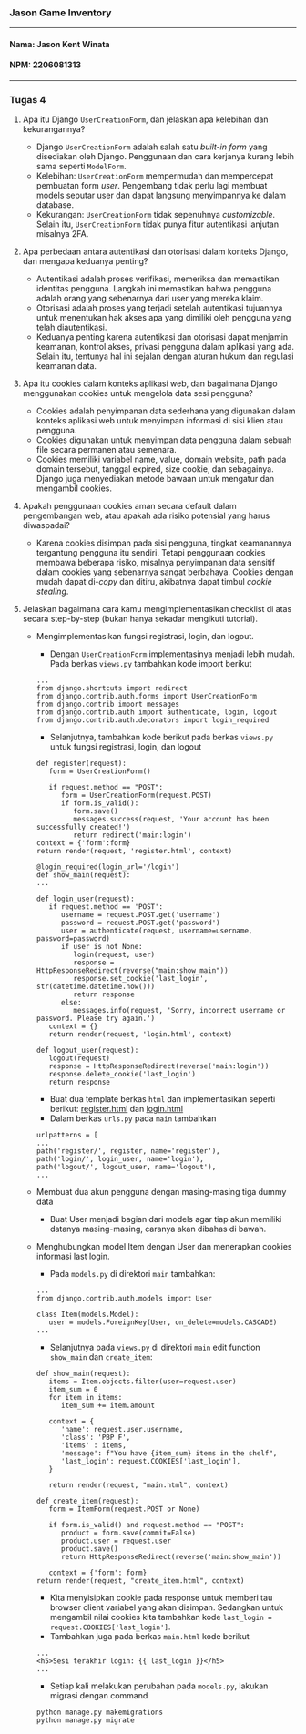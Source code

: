 ### Jason Game Inventory
---
#### Nama: Jason Kent Winata
#### NPM: 2206081313 <br>
---
### Tugas 4
1. Apa itu Django `UserCreationForm`, dan jelaskan apa kelebihan dan kekurangannya? <br>
   + Django `UserCreationForm` adalah salah satu *built-in form* yang disediakan oleh Django. Penggunaan dan cara kerjanya kurang lebih sama seperti `ModelForm`. <br>
   + Kelebihan: `UserCreationForm` mempermudah dan mempercepat pembuatan form *user*. Pengembang tidak perlu lagi membuat models seputar user dan dapat langsung menyimpannya ke dalam database. <br>
   + Kekurangan: `UserCreationForm` tidak sepenuhnya *customizable*. Selain itu, `UserCreationForm` tidak punya fitur autentikasi lanjutan misalnya 2FA. <br>
   
2. Apa perbedaan antara autentikasi dan otorisasi dalam konteks Django, dan mengapa keduanya penting? <br>
   + Autentikasi adalah proses verifikasi, memeriksa dan memastikan identitas pengguna. Langkah ini memastikan bahwa pengguna adalah orang yang sebenarnya dari user yang mereka klaim. <br>
   + Otorisasi adalah proses yang terjadi setelah autentikasi tujuannya untuk menentukan hak akses apa yang dimiliki oleh pengguna yang telah diautentikasi. <br>
   + Keduanya penting karena autentikasi dan otorisasi dapat menjamin keamanan, kontrol akses, privasi pengguna dalam aplikasi yang ada. Selain itu, tentunya hal ini sejalan dengan aturan hukum dan regulasi keamanan data. <br>
   
3. Apa itu cookies dalam konteks aplikasi web, dan bagaimana Django menggunakan cookies untuk mengelola data sesi pengguna? <br>
   + Cookies adalah penyimpanan data sederhana yang digunakan dalam konteks aplikasi web untuk menyimpan informasi di sisi klien atau pengguna. <br>
   + Cookies digunakan untuk menyimpan data pengguna dalam sebuah file secara permanen atau semenara. <br>
   + Cookies memiliki variabel name, value, domain website, path pada domain tersebut, tanggal expired, size cookie, dan sebagainya. Django juga menyediakan metode bawaan untuk mengatur dan mengambil cookies. <br>
   
4. Apakah penggunaan cookies aman secara default dalam pengembangan web, atau apakah ada risiko potensial yang harus diwaspadai? <br>
   + Karena cookies disimpan pada sisi pengguna, tingkat keamanannya tergantung pengguna itu sendiri. Tetapi penggunaan cookies membawa beberapa risiko, misalnya penyimpanan data sensitif dalam cookies yang sebenarnya sangat berbahaya. Cookies dengan mudah dapat di-*copy* dan ditiru, akibatnya dapat timbul *cookie stealing*.
   
5. Jelaskan bagaimana cara kamu mengimplementasikan checklist di atas secara step-by-step (bukan hanya sekadar mengikuti tutorial).
   + Mengimplementasikan fungsi registrasi, login, dan logout.
      + Dengan `UserCreationForm` implementasinya menjadi lebih mudah. Pada berkas `views.py` tambahkan kode import berikut
      ```
      ...
      from django.shortcuts import redirect
      from django.contrib.auth.forms import UserCreationForm
      from django.contrib import messages
      from django.contrib.auth import authenticate, login, logout
      from django.contrib.auth.decorators import login_required
      ```
      + Selanjutnya, tambahkan kode berikut pada berkas `views.py` untuk fungsi registrasi, login, dan logout
      ```
      def register(request):
         form = UserCreationForm()

         if request.method == "POST":
            form = UserCreationForm(request.POST)
            if form.is_valid():
               form.save()
               messages.success(request, 'Your account has been successfully created!')
               return redirect('main:login')
      context = {'form':form}
      return render(request, 'register.html', context)

      @login_required(login_url='/login')
      def show_main(request):
      ...

      def login_user(request):
         if request.method == 'POST':
            username = request.POST.get('username')
            password = request.POST.get('password')
            user = authenticate(request, username=username, password=password)
            if user is not None:
               login(request, user)
               response = HttpResponseRedirect(reverse("main:show_main")) 
               response.set_cookie('last_login', str(datetime.datetime.now()))
               return response
            else:
               messages.info(request, 'Sorry, incorrect username or password. Please try again.')
         context = {}
         return render(request, 'login.html', context)

      def logout_user(request):
         logout(request)
         response = HttpResponseRedirect(reverse('main:login'))
         response.delete_cookie('last_login')
         return response
      ```
      + Buat dua template berkas `html` dan implementasikan seperti berikut: [register.html](https://github.com/Fec16/game-inventory/blob/main/main/templates/register.html) dan [login.html](https://github.com/Fec16/game-inventory/blob/main/main/templates/login.html)
      + Dalam berkas `urls.py` pada `main` tambahkan
      ```
      urlpatterns = [
      ...
      path('register/', register, name='register'), 
      path('login/', login_user, name='login'),
      path('logout/', logout_user, name='logout'),
      ...
      ```

   + Membuat dua akun pengguna dengan masing-masing tiga dummy data
      + Buat User menjadi bagian dari models agar tiap akun memiliki datanya masing-masing, caranya akan dibahas di bawah.

   + Menghubungkan model Item dengan User dan menerapkan cookies informasi last login.
      + Pada `models.py` di direktori `main` tambahkan:
      ```
      ...
      from django.contrib.auth.models import User

      class Item(models.Model):
         user = models.ForeignKey(User, on_delete=models.CASCADE)
      ...
      ```
      + Selanjutnya pada `views.py` di direktori `main` edit function `show_main` dan `create_item`:
      ```
      def show_main(request):
         items = Item.objects.filter(user=request.user)
         item_sum = 0
         for item in items:
            item_sum += item.amount

         context = {
            'name': request.user.username,
            'class': 'PBP F',
            'items' : items,
            'message': f"You have {item_sum} items in the shelf",
            'last_login': request.COOKIES['last_login'],
         }

         return render(request, "main.html", context)
      ```
      ```
      def create_item(request):
         form = ItemForm(request.POST or None)

         if form.is_valid() and request.method == "POST":
            product = form.save(commit=False)
            product.user = request.user
            product.save()
            return HttpResponseRedirect(reverse('main:show_main'))

         context = {'form': form}
      return render(request, "create_item.html", context)
      ```
      + Kita menyisipkan cookie pada response untuk memberi tau browser client variabel yang akan disimpan. Sedangkan untuk mengambil nilai cookies kita tambahkan kode  `last_login = request.COOKIES['last_login']`.
      + Tambahkan juga pada berkas `main.html` kode berikut
      ```
      ...
      <h5>Sesi terakhir login: {{ last_login }}</h5>
      ...
      ```
      + Setiap kali melakukan perubahan pada `models.py`, lakukan migrasi dengan command
      ```
      python manage.py makemigrations
      python manage.py migrate
      ```
      
